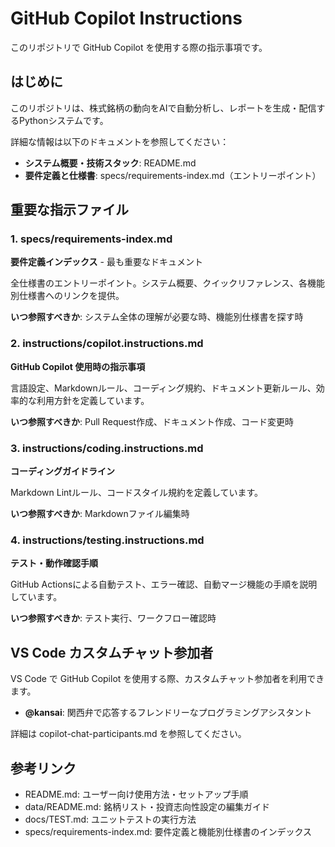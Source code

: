 # GitHub Copilot Instructions

このリポジトリで GitHub Copilot を使用する際の指示事項です。

## はじめに

このリポジトリは、株式銘柄の動向をAIで自動分析し、レポートを生成・配信するPythonシステムです。

詳細な情報は以下のドキュメントを参照してください：

- **システム概要・技術スタック**: <a>README.md</a>
- **要件定義と仕様書**: <a>specs/requirements-index.md</a>（エントリーポイント）

## 重要な指示ファイル

### 1. <a>specs/requirements-index.md</a>

**要件定義インデックス** - 最も重要なドキュメント

全仕様書のエントリーポイント。システム概要、クイックリファレンス、各機能別仕様書へのリンクを提供。

**いつ参照すべきか**: システム全体の理解が必要な時、機能別仕様書を探す時

### 2. <a>instructions/copilot.instructions.md</a>

**GitHub Copilot 使用時の指示事項**

言語設定、Markdownルール、コーディング規約、ドキュメント更新ルール、効率的な利用方針を定義しています。

**いつ参照すべきか**: Pull Request作成、ドキュメント作成、コード変更時

### 3. <a>instructions/coding.instructions.md</a>

**コーディングガイドライン**

Markdown Lintルール、コードスタイル規約を定義しています。

**いつ参照すべきか**: Markdownファイル編集時

### 4. <a>instructions/testing.instructions.md</a>

**テスト・動作確認手順**

GitHub Actionsによる自動テスト、エラー確認、自動マージ機能の手順を説明しています。

**いつ参照すべきか**: テスト実行、ワークフロー確認時

## VS Code カスタムチャット参加者

VS Code で GitHub Copilot を使用する際、カスタムチャット参加者を利用できます。

- **@kansai**: 関西弁で応答するフレンドリーなプログラミングアシスタント

詳細は <a>copilot-chat-participants.md</a> を参照してください。

## 参考リンク

- <a>README.md</a>: ユーザー向け使用方法・セットアップ手順
- <a>data/README.md</a>: 銘柄リスト・投資志向性設定の編集ガイド
- <a>docs/TEST.md</a>: ユニットテストの実行方法
- <a>specs/requirements-index.md</a>: 要件定義と機能別仕様書のインデックス
